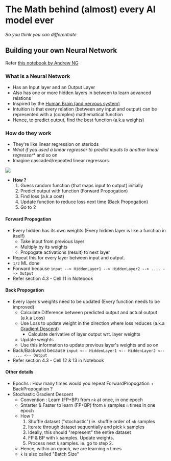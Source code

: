 # The Math behind (almost) every AI model ever 
*So you think you can differentiate*
## Building your own Neural Network
Refer [this notebook by Andrew NG](https://github.com/Kulbear/deep-learning-coursera/blob/master/Neural%20Networks%20and%20Deep%20Learning/Planar%20data%20classification%20with%20one%20hidden%20layer.ipynb)

### What is a Neural Network
- Has an Input layer and an Output Layer
- Also has one or more hidden layers in between to learn advanced relations
- Inspired by the [Human Brain (and nervous system)](https://www.youtube.com/watch?v=0J5tM9bSbwA&list=PLoRl3Ht4JOcdU872GhiYWf6jwrk_SNhz9&index=2)
- Intuition is that every relation (between any input and output) can be represented with a (complex) mathematical function
- Hence, to predict output, find the best function (a.k.a weights)

### How do they work
- They're like linear regression on steriods
- *What if you used a linear regressor to predict inputs to another linear regressor** and so on
- Imagine cascaded/repeated linear regressors

![](https://i.kym-cdn.com/photos/images/newsfeed/000/531/557/a88.jpg)

- **How ?**
  1. Guess random function (that maps input to output) initially
  2. Predict output with function (Forward Propogation)
  3. Find loss (a.k.a cost)
  4. Update function to reduce loss next time (Back Propogation)
  5. Go to 2  
  
#### Forward Propogation
- Every hidden has its own weights (Every hidden layer is like a function in itself)
  - Take input from previous layer
  - Multiply by its weights
  - Propogate activations (result) to next layer
- Repeat this for every layer between input and output.
- `1/2` ML done
- Forward because `input --> HiddenLayer1 --> HiddenLayer2 --> .... --> Output`
- Refer section 4.3 - Cell 11 in Notebook
#### Back Propogation
- Every layer's weights need to be updated (Every function needs to be improved)
  - Calculate Difference between predicted output and actual output (a.k.a Loss)
  - Use Loss to update weight in the direction where loss reduces (a.k.a [Gradient Descent](https://www.youtube.com/watch?v=nhqo0u1a6fw))
    - Calculate derivative of layer output wrt. layer weights
  - Update weights
  - Use this information to update previous layer's weights and so on
- Back/Backward because `input <-- HiddenLayer1 <-- HiddenLayer2 <-- .... <-- Output`
- Refer section 4.3 - Cell 12 & 13 in Notebook

#### Other details
- Epochs : How many times would you repeat ForwardPropogation + BackPropogation ?
- Stochastic Gradient Descent
  - Convention : Learn (FP+BP) from `nk` at once, in one epoch
  - Smarter & Faster to learn (FP+BP) from `k` samples `n` times in one epoch
  - How ?
    1. Shuffle dataset ("stochastic") ie. shuffle order of `nk` samples
    2. Iterate through dataset sequentially and pick `k` samples
    3. Ideally, this should "represent" the entire dataset
    4. FP & BP with `k` samples. Update weights.
    5. Process next `k` samples. ie. go to step 2.
  - Hence, within an epoch, we are learning `n` times
  - `k` is also called "Batch Size"
